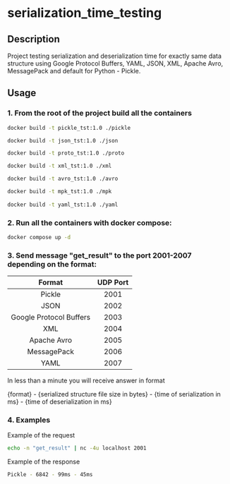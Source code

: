 # serialization_time_testing

## Description

Project testing serialization and deserialization time for exactly same data structure using Google Protocol Buffers, YAML, JSON, XML, Apache Avro, MessagePack and default for Python - Pickle.

## Usage

### 1. From the root of the project build all the containers 

```bash
docker build -t pickle_tst:1.0 ./pickle

docker build -t json_tst:1.0 ./json

docker build -t proto_tst:1.0 ./proto

docker build -t xml_tst:1.0 ./xml

docker build -t avro_tst:1.0 ./avro

docker build -t mpk_tst:1.0 ./mpk
 
docker build -t yaml_tst:1.0 ./yaml 
```

### 2. Run all the containers with docker compose:

```bash
docker compose up -d
```

### 3. Send message "get_result" to the port 2001-2007 depending on the format:

|        **Format**       | **UDP Port** |
|:-----------------------:|:------------:|
|          Pickle         |     2001     |
|           JSON          |     2002     |
| Google Protocol Buffers |     2003     |
|           XML           |     2004     |
|       Apache Avro       |     2005     |
|       MessagePack       |     2006     |
|           YAML          |     2007     |

In less than a minute you will receive answer in format

{format} - {serialized structure file size in bytes} - {time of serialization in ms} - {time of deserialization in ms}


### 4. Examples

Example of the request

```bash
echo -n "get_result" | nc -4u localhost 2001
```

Example of the response

```bash
Pickle - 6842 - 99ms - 45ms
```
